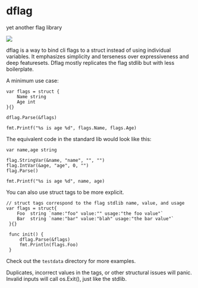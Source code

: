 # dflag
yet another flag library

![](https://github.com/petderek/dflag/actions/workflows/go.yml/badge.svg)

dflag is a way to bind cli flags to a struct instead of using individual variables.
It emphasizes simplicity and terseness over expressiveness and deep featuresets. Dflag
mostly replicates the flag stdlib but with less boilerplate.

A minimum use case:

```
var flags = struct {
    Name string
    Age int
}{}

dflag.Parse(&flags)

fmt.Printf("%s is age %d", flags.Name, flags.Age)

```

The equivalent code in the standard lib would look like this:

```
var name,age string

flag.StringVar(&name, "name", "", "")
flag.IntVar(&age, "age", 0, "")
flag.Parse()

fmt.Printf("%s is age %d", name, age)

```

You can also use struct tags to be more explicit.

```
// struct tags correspond to the flag stdlib name, value, and usage
var flags = struct{
    Foo  string `name:"foo" value:"" usage:"the foo value"`
    Bar  string `name:"bar" value:"blah" usage:"the bar value"`
 }{}
 
 func init() {
     dflag.Parse(&flags)
     fmt.Println(flags.Foo)
 }
 ```
 
 Check out the `testdata` directory for more examples.
 
 Duplicates, incorrect values in the tags, or other structural issues will panic. Invalid
 inputs will call os.Exit(), just like the stdlib.
 
 
